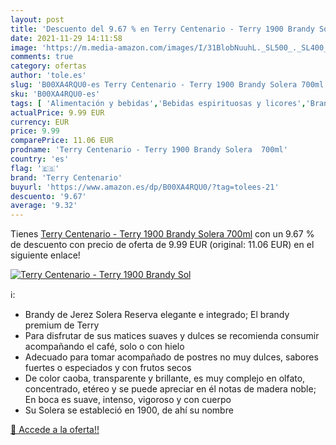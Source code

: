 ```yaml
---
layout: post
title: 'Descuento del 9.67 % en Terry Centenario - Terry 1900 Brandy Sol'
date: 2021-11-29 14:11:58
image: 'https://m.media-amazon.com/images/I/31BlobNuuhL._SL500_._SL400_.jpg'
comments: true
category: ofertas
author: 'tole.es'
slug: 'B00XA4RQU0-es Terry Centenario - Terry 1900 Brandy Solera 700ml'
sku: 'B00XA4RQU0-es'
tags: [ 'Alimentación y bebidas','Bebidas espirituosas y licores','Brandis y aguardientes','Cervezas, vinos y licores','Licores','brandy','terry centenario', ]
actualPrice: 9.99 EUR
currency: EUR
price: 9.99
comparePrice: 11.06 EUR
prodname: 'Terry Centenario - Terry 1900 Brandy Solera  700ml'
country: 'es'
flag: '🇪🇸'
brand: 'Terry Centenario'
buyurl: 'https://www.amazon.es/dp/B00XA4RQU0/?tag=tolees-21'
descuento: '9.67'
average: '9.32'
---
```


Tienes [Terry Centenario - Terry 1900 Brandy Solera  700ml](https://www.amazon.es/dp/B00XA4RQU0/?tag=tolees-21) con un 9.67 % de descuento con precio de oferta de 9.99 EUR (original: 11.06 EUR) en el siguiente enlace!

[![Terry Centenario - Terry 1900 Brandy Sol](https://m.media-amazon.com/images/I/31BlobNuuhL._SL500_._SL400_.jpg)](https://www.amazon.es/dp/B00XA4RQU0/?tag=tolees-21)

ℹ️:

- Brandy de Jerez Solera Reserva elegante e integrado; El brandy premium de Terry
- Para disfrutar de sus matices suaves y dulces se recomienda consumir acompañando el café, solo o con hielo
- Adecuado para tomar acompañado de postres no muy dulces, sabores fuertes o especiados y con frutos secos
- De color caoba, transparente y brillante, es muy complejo en olfato, concentrado, etéreo y se puede apreciar en él notas de madera noble; En boca es suave, intenso, vigoroso y con cuerpo
- Su Solera se estableció en 1900, de ahí su nombre

[🛒 Accede a la oferta!!](https://www.amazon.es/dp/B00XA4RQU0/?tag=tolees-21)
